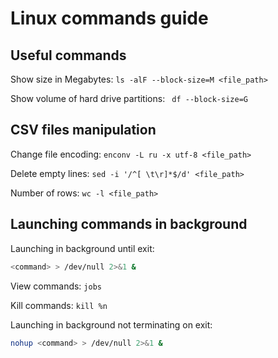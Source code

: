 Linux commands guide
====================

Useful commands
---------------

   Show size in Megabytes: `ls -alF --block-size=M <file_path>`
   
   Show volume of hard drive partitions: ` df --block-size=G` 


CSV files manipulation
----------------------

   Change file encoding: `enconv -L ru -x utf-8 <file_path>`
   
   Delete empty lines: `sed -i '/^[ \t\r]*$/d' <file_path>`
   
   Number of rows: `wc -l <file_path>`
   
   
Launching commands in background
--------------------------------

   Launching in background until exit:
   ```bash
   <command> > /dev/null 2>&1 &
   ```
   
   View commands: `jobs`
   
   Kill commands: `kill %n`
   
   Launching in background not terminating on exit:
   ```bash
   nohup <command> > /dev/null 2>&1 &
   ```
   
<!--`sed` usage-->
<!--------------->

